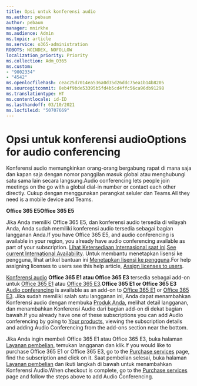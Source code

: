 ```yaml
---
title: Opsi untuk konferensi audio
ms.author: pebaum
author: pebaum
manager: mnirkhe
ms.audience: Admin
ms.topic: article
ms.service: o365-administration
ROBOTS: NOINDEX, NOFOLLOW
localization_priority: Priority
ms.collection: Adm_O365
ms.custom:
- "9002334"
- "4542"
ms.openlocfilehash: ceac25d7014ea536a0d35d26ddc75ea1b14b8205
ms.sourcegitcommit: 0eb4f9bde53395b5fd4b5cd4ffc56ca96db91298
ms.translationtype: HT
ms.contentlocale: id-ID
ms.lasthandoff: 03/10/2021
ms.locfileid: "50707669"
---
```

# <a name="options-for-audio-conferencing"></a><span data-ttu-id="28233-102">Opsi untuk konferensi audio</span><span class="sxs-lookup"><span data-stu-id="28233-102">Options for audio conferencing</span></span>

<span data-ttu-id="28233-103">Konferensi audio memungkinkan orang-orang bergabung rapat di mana saja dan kapan saja dengan nomor panggilan masuk global atau menghubungi satu sama lain secara langsung.</span><span class="sxs-lookup"><span data-stu-id="28233-103">Audio conferencing lets people join meetings on the go with a global dial-in number or contact each other directly.</span></span> <span data-ttu-id="28233-104">Cukup dengan menggunakan perangkat seluler dan Teams.</span><span class="sxs-lookup"><span data-stu-id="28233-104">All they need is a mobile device and Teams.</span></span>

<span data-ttu-id="28233-105">**Office 365 E5**</span><span class="sxs-lookup"><span data-stu-id="28233-105">**Office 365 E5**</span></span>

<span data-ttu-id="28233-106">Jika Anda memiliki Office 365 E5, dan konferensi audio tersedia di wilayah Anda, Anda sudah memiliki konferensi audio tersedia sebagai bagian langganan Anda.</span><span class="sxs-lookup"><span data-stu-id="28233-106">If you have Office 365 E5, and audio conferencing is available in your region, you already have audio conferencing available as part of your subscription.</span></span> <span data-ttu-id="28233-107">[Lihat Ketersediaan Internasional saat ini](https://go.microsoft.com/fwlink/p/?LinkID=839556).</span><span class="sxs-lookup"><span data-stu-id="28233-107">[See current International Availability](https://go.microsoft.com/fwlink/p/?LinkID=839556).</span></span> <span data-ttu-id="28233-108">Untuk membantu menetapkan lisensi ke pengguna, lihat artikel bantuan ini [Menetapkan lisensi ke pengguna](https://docs.microsoft.com/microsoft-365/admin/manage/assign-licenses-to-users).</span><span class="sxs-lookup"><span data-stu-id="28233-108">For help assigning licenses to users see this help article, [Assign licenses to users](https://docs.microsoft.com/microsoft-365/admin/manage/assign-licenses-to-users).</span></span>

<span data-ttu-id="28233-109">[Konferensi audio](https://docs.microsoft.com/microsoftteams/audio-conferencing-in-office-365) **Office 365 E1 atau Office 365 E3**
 tersedia sebagai add-on untuk [Office 365 E1](https://www.microsoft.com/microsoft-365/business/office-365-enterprise-e1-business-software) atau [Office 365 E3](https://www.microsoft.com/microsoft-365/business/office-365-enterprise-e3-business-software).</span><span class="sxs-lookup"><span data-stu-id="28233-109">**Office 365 E1 or Office 365 E3**
[Audio conferencing](https://docs.microsoft.com/microsoftteams/audio-conferencing-in-office-365) is available as an add-on to [Office 365 E1](https://www.microsoft.com/microsoft-365/business/office-365-enterprise-e1-business-software) or [Office 365 E3](https://www.microsoft.com/microsoft-365/business/office-365-enterprise-e3-business-software).</span></span>  <span data-ttu-id="28233-110">Jika sudah memiliki salah satu langganan ini, Anda dapat menambahkan Konferensi audio dengan membuka [Produk Anda](https://go.microsoft.com/fwlink/p/?linkid=842054), melihat detail langganan, dan menambahkan Konferensi Audio dari bagian add-on di dekat bagian bawah.</span><span class="sxs-lookup"><span data-stu-id="28233-110">If you already have one of these subscriptions you can add Audio conferencing by going to [Your products](https://go.microsoft.com/fwlink/p/?linkid=842054), viewing the subscription details and adding Audio Conferencing from the add-ons section near the bottom.</span></span>

<span data-ttu-id="28233-111">Jika Anda ingin membeli Office 365 E1 atau Office 365 E3, buka halaman [Layanan pembelian](https://go.microsoft.com/fwlink/p/?linkid=868433), temukan langganan dan klik.</span><span class="sxs-lookup"><span data-stu-id="28233-111">If you would like to purchase Office 365 E1 or Office 365 E3, go to the [Purchase services](https://go.microsoft.com/fwlink/p/?linkid=868433) page, find the subscription and click on it.</span></span>  <span data-ttu-id="28233-112">Saat pembelian selesai, buka halaman [Layanan pembelian](https://go.microsoft.com/fwlink/p/?linkid=868433) dan ikuti langkah di bawah untuk menambahkan Konferensi Audio.</span><span class="sxs-lookup"><span data-stu-id="28233-112">When checkout is complete, go to the [Purchase services](https://go.microsoft.com/fwlink/p/?linkid=868433) page and follow the steps above to add Audio Conferencing.</span></span>
